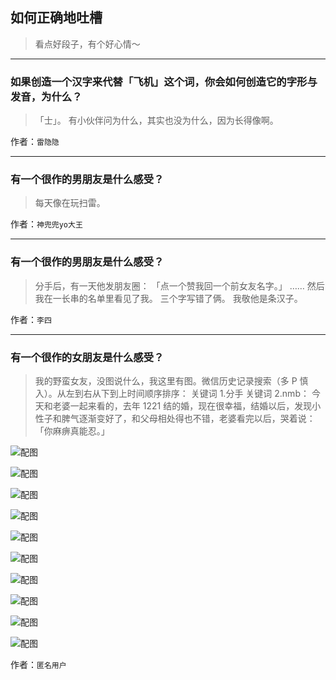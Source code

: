 ## 如何正确地吐槽

> 看点好段子，有个好心情～


 
---

### 如果创造一个汉字来代替「飞机」这个词，你会如何创造它的字形与发音，为什么？

> 「士」。
> 有小伙伴问为什么，其实也没为什么，因为长得像啊。


作者：`雷隐隐`

---

### 有一个很作的男朋友是什么感受？

> 每天像在玩扫雷。


作者：`神兜兜yo大王`

---

### 有一个很作的男朋友是什么感受？

> 分手后，有一天他发朋友圈：
> 「点一个赞我回一个前女友名字。」
> ……
> 然后我在一长串的名单里看见了我。
> 三个字写错了俩。
> 我敬他是条汉子。


作者：`李四`

---

### 有一个很作的女朋友是什么感受？

> 我的野蛮女友，没图说什么，我这里有图。微信历史记录搜索（多 P 慎入）。从左到右从下到上时间顺序排序：
> 关键词 1.分手
> 关键词 2.nmb：
> 今天和老婆一起来看的，去年 1221 结的婚，现在很幸福，结婚以后，发现小性子和脾气逐渐变好了，和父母相处得也不错，老婆看完以后，哭着说：「你麻痹真能忍。」



![配图](http://pic3.zhimg.com/70/2bb15ca9cfa8e973eb6425153dcbdbd2_b.jpg)



![配图](http://pic3.zhimg.com/70/a5f526f8bb2c48bade5393a997144292_b.jpg)



![配图](http://pic4.zhimg.com/70/7f03af0a9165fc1a5d962ff3368af6f3_b.jpg)



![配图](http://pic2.zhimg.com/70/fb0437a37cc644ab2e7ab6c8218fb361_b.jpg)



![配图](http://pic3.zhimg.com/70/3d2fd1a35513be727c37f59b8670c1ba_b.jpg)



![配图](http://pic2.zhimg.com/70/fe6960e5cd1c2d8009c28112d71288c1_b.jpg)



![配图](http://pic2.zhimg.com/70/0a296b313549e1dfe31c06b2aa5fb8f5_b.jpg)



![配图](http://pic2.zhimg.com/70/4bc98fe24d531febd3789ab81d627f3d_b.jpg)



![配图](http://pic3.zhimg.com/70/8cd4b749eff6501482b90401026b595e_b.jpg)



![配图](http://pic1.zhimg.com/70/f593239d47859fe83883a1e3278f81d0_b.jpg)


作者：`匿名用户`